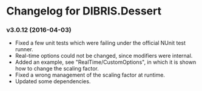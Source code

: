 # Changelog for DIBRIS.Dessert #

### v3.0.12 (2016-04-03) ###

* Fixed a few unit tests which were failing under the official NUnit test runner.
* Real-time options could not be changed, since modifiers were internal.
* Added an example, see "RealTime/CustomOptions", in which it is shown how to change the scaling factor.
* Fixed a wrong management of the scaling factor at runtime.
* Updated some dependencies.